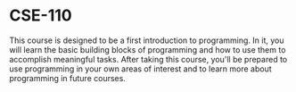 # CSE-110
 This course is designed to be a first introduction to programming. In it, you will learn the basic building blocks of programming and how to use them to accomplish meaningful tasks. After taking this course, you'll be prepared to use programming in your own areas of interest and to learn more about programming in future courses.
